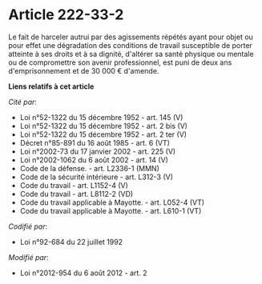 # Article 222-33-2

Le fait de harceler autrui par des agissements répétés ayant pour objet ou pour effet une dégradation des conditions de
travail susceptible de porter atteinte à ses droits et à sa dignité, d'altérer sa santé physique ou mentale ou de
compromettre son avenir professionnel, est puni de deux ans d'emprisonnement et de 30 000 € d'amende.

**Liens relatifs à cet article**

_Cité par_:

  - Loi n°52-1322 du 15 décembre 1952 - art. 145 (V)
  - Loi n°52-1322 du 15 décembre 1952 - art. 2 bis (V)
  - Loi n°52-1322 du 15 décembre 1952 - art. 2 ter (V)
  - Décret n°85-891 du 16 août 1985 - art. 6 (VT)
  - Loi n°2002-73 du 17 janvier 2002 - art. 225 (V)
  - Loi n°2002-1062 du 6 août 2002 - art. 14 (V)
  - Code de la défense. - art. L2336-1 (MMN)
  - Code de la sécurité intérieure - art. L312-3 (V)
  - Code du travail - art. L1152-4 (V)
  - Code du travail - art. L8112-2 (VD)
  - Code du travail applicable à Mayotte. - art. L052-4 (VT)
  - Code du travail applicable à Mayotte. - art. L610-1 (VT)

_Codifié par_:

  - Loi n°92-684 du 22 juillet 1992

_Modifié par_:

  - Loi n°2012-954 du 6 août 2012 - art. 2
